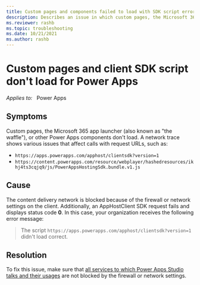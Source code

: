 ```yaml
---
title: Custom pages and components failed to load with SDK script error
description: Describes an issue in which custom pages, the Microsoft 365 app launcher, or Power Apps components don't load.
ms.reviewer: rashb
ms.topic: troubleshooting
ms.date: 10/21/2021
ms.author: rashb
---
```

# Custom pages and client SDK script don't load for Power Apps

_Applies to:_ &nbsp; Power Apps

## Symptoms

Custom pages, the Microsoft 365 app launcher (also known as "the waffle"), or other Power Apps components don't load. A network trace shows various issues that affect calls with request URLs, such as:

- `https://apps.powerapps.com/apphost/clientsdk?version=1`
- `https://content.powerapps.com/resource/webplayer/hashedresources/ikhj4ts3cqjq9/js/PowerAppsHostingSdk.bundle.v1.js`

## Cause

The content delivery network is blocked because of the firewall or network settings on the client. Additionally, an AppHostClient SDK request fails and displays status code **0**. In this case, your organization receives the following error message:

> The script `https://apps.powerapps.com/apphost/clientsdk?version=1` didn't load correct.

## Resolution

To fix this issue, make sure that [all services to which Power Apps Studio talks and their usages](/powerapps/maker/canvas-apps/limits-and-config#required-services) are not blocked by the firewall or network settings.
